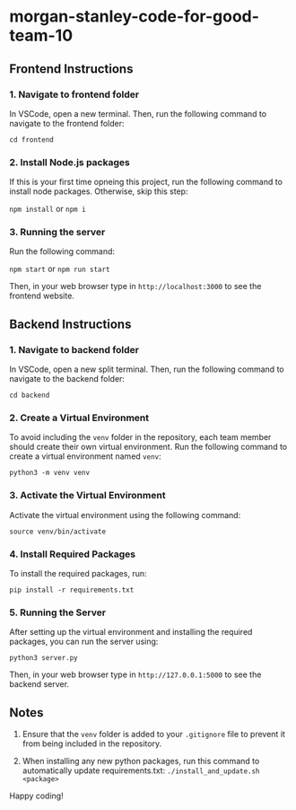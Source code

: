 # morgan-stanley-code-for-good-team-10

## Frontend Instructions

### 1. Navigate to frontend folder

In VSCode, open a new terminal. Then, run the following command to navigate to the frontend folder:

```cd frontend```

### 2. Install Node.js packages

If this is your first time opneing this project, run the following command to install node packages. Otherwise, skip this step:

```npm install``` or ```npm i```

### 3. Running the server

Run the following command:

```npm start``` or ```npm run start```

Then, in your web browser type in ```http://localhost:3000``` to see the frontend website.

## Backend Instructions

### 1. Navigate to backend folder

In VSCode, open a new split terminal. Then, run the following command to navigate to the backend folder:

```cd backend```

### 2. Create a Virtual Environment

To avoid including the `venv` folder in the repository, each team member should create their own virtual environment. Run the following command to create a virtual environment named `venv`:

```python3 -m venv venv```

### 3. Activate the Virtual Environment

Activate the virtual environment using the following command:

```source venv/bin/activate```

### 4. Install Required Packages

To install the required packages, run:

```pip install -r requirements.txt```

### 5. Running the Server

After setting up the virtual environment and installing the required packages, you can run the server using:

```python3 server.py```

Then, in your web browser type in ```http://127.0.0.1:5000``` to see the backend server.

## Notes

1. Ensure that the `venv` folder is added to your `.gitignore` file to prevent it from being included in the repository.

2. When installing any new python packages, run this command to automatically update requirements.txt: ```./install_and_update.sh <package>```

Happy coding!
